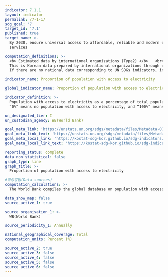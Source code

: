 ```yaml
---
indicator: 7.1.1
layout: indicator
permalink: /7-1-1/
sdg_goal: '7'
target_id: '7.1'
published: true
target_name: >-
  By 2030, ensure universal access to affordable, reliable and modern energy
  services

computation_definitions: >-
  <b> Estimated data by international organizations (Type2) </b>   <br>
  This is Korean data prepared by international organizations through estimation and modeling. <br>
  If there are no national data corresponding to UN SDGs indicators, international data are available for monitoring.

indicator_name: Proportion of population with access to electricity

global_indicator_name: Proportion of population with access to electricity

indicator_definition: >-
  Population with access to electricity as a percentage of total population. 
  “0%” means no population with access to electricity, and “100%” means all population with access to electricity. 

un_designated_tier: I
un_custodian_agency: WB(World Bank)

goal_meta_link: 'https://unstats.un.org/sdgs/metadata/files/Metadata-07-01-01.pdf'
goal_meta_link_text: 'https://unstats.un.org/sdgs/metadata/files/Metadata-07-01-01.pdf'
goal_meta_local_link: 'https://kostat-sdg-kor.github.io/sdg-indicators/public/data/Metadata-07-01-01_ENG.pdf'
goal_meta_local_link_text: 'https://kostat-sdg-kor.github.io/sdg-indicators/public/data/Metadata-07-01-01_ENG.pdf'

reporting_status: complete
data_non_statistical: false
graph_type: line
graph_title: >-
  Proportion of population with access to electricity

#작성방법(Data sources)
computation_calculations: >-
  The World Bank compiles the global database on population with access electricity based on nationally representative household survey data as well as census data.

data_show_map: false
source_active_1: true

source_organisation_1: >- 
  WB(World Bank)

source_periodicity_1: Annually 

national_geographical_coverage: Total
computation_units: Percent (%)

source_active_2: true
source_active_3: false
source_active_4: false
source_active_5: false
source_active_6: false
---
```


